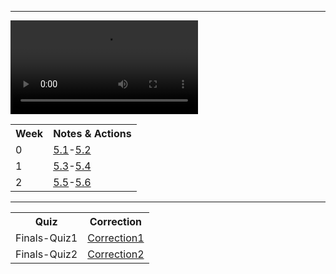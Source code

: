 ___

<div id="video_wrapper">
  <video autoplay loop>
    <source src="https://drive.google.com/uc?export=view&id=18m1-WZ8y18p8BpGyCfZWXvNKYj7Fr0IX" type="video/mp4">
  </video>
</div>

<table id="testPrep">
   <tr>
   <th>Week</th>
   <th>Notes & Actions</th>
   </tr>

  <tr>
   <td>0</td>
   <td><a href="collegeboard/5.1">5.1</a>-<a href="collegeboard/5.2">5.2</a></td>
  </tr>  
  
  <tr>
   <td>1</td>
   <td><a href="collegeboard/5.3">5.3</a>-<a href="collegeboard/5.4">5.4</a></td>
  </tr> 
  
  <tr>
   <td>2</td>
   <td><a href="collegeboard/5.5">5.5</a>-<a href="collegeboard/5.6">5.6</a></td>
  </tr> 
 </table>

---

<table id="corrections">
   <tr>
   <th>Quiz</th>
   <th>Correction</th>
   </tr>

  <tr>
   <td>Finals-Quiz1</td>
   <td><a href="https://github.com/LindaLiu1202/lindaliu/wiki/Finals-Quiz1-Corrections">Correction1</a></td>
  </tr>  
  
   <tr>
   <td>Finals-Quiz2</td>
   <td><a href="https://github.com/LindaLiu1202/lindaliu/wiki/Finals-Quiz2-Corrections">Correction2</a></td>
  </tr> 
 </table>
